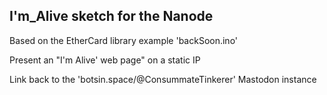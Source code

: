 ## I'm_Alive sketch for the Nanode

Based on the EtherCard library example 'backSoon.ino'

Present an "I'm Alive' web page" on a static IP

Link back to the 'botsin.space/@ConsummateTinkerer' Mastodon instance
